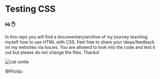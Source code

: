 # Testing CSS
### Hi ✋
In this repo you will find a documentary/archive of my journey teaching myself how to use HTML with CSS. Feel free to share your ideas/feedback on my websites via Issues. You are allowed to look into the code and test it out but please do not change the files. Thanks!

![cat-smile](https://github.com/user-attachments/assets/c5afd61e-9023-4c85-9dff-552137dd5c96)

@Pilotiju
